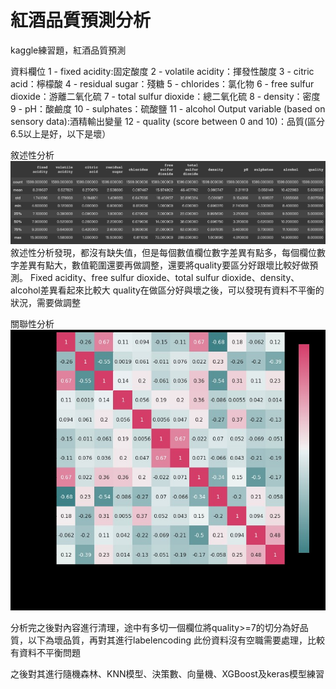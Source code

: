 # 紅酒品質預測分析
kaggle練習題，紅酒品質預測

資料欄位
1 - fixed acidity:固定酸度
2 - volatile acidity：揮發性酸度
3 - citric acid：檸檬酸
4 - residual sugar：殘糖
5 - chlorides：氯化物
6 - free sulfur dioxide：游離二氧化硫
7 - total sulfur dioxide：總二氧化硫
8 - density：密度
9 - pH：酸鹼度
10 - sulphates：硫酸鹽
11 - alcohol Output variable (based on sensory data):酒精輸出變量
12 - quality (score between 0 and 10)：品質(區分6.5以上是好，以下是壞）

敘述性分析
![image](https://github.com/barry80417/Prediction-of-quality-of-Wine/blob/main/%E7%B4%85%E9%85%92%E6%95%98%E8%BF%B0%E6%80%A7%E5%88%86%E6%9E%90.jpg)
敘述性分析發現，都沒有缺失值，但是每個數值欄位數字差異有點多，每個欄位數字差異有點大，數值範圍還要再做調整，還要將quality要區分好跟壞比較好做預測。
Fixed acidity、free sulfur dioxide、total sulfur dioxide、density、alcohol差異看起來比較大
quality在做區分好與壞之後，可以發現有資料不平衡的狀況，需要做調整


關聯性分析
![image](https://github.com/barry80417/Prediction-of-quality-of-Wine/blob/main/%E7%B4%85%E9%85%92%E5%93%81%E8%B3%AA%E9%97%9C%E8%81%AF%E5%9C%96.jpg)

分析完之後對內容進行清理，途中有多切一個欄位將quality>=7的切分為好品質，以下為壞品質，再對其進行labelencoding
此份資料沒有空職需要處理，比較有資料不平衡問題

之後對其進行隨機森林、KNN模型、決策數、向量機、XGBoost及keras模型練習
